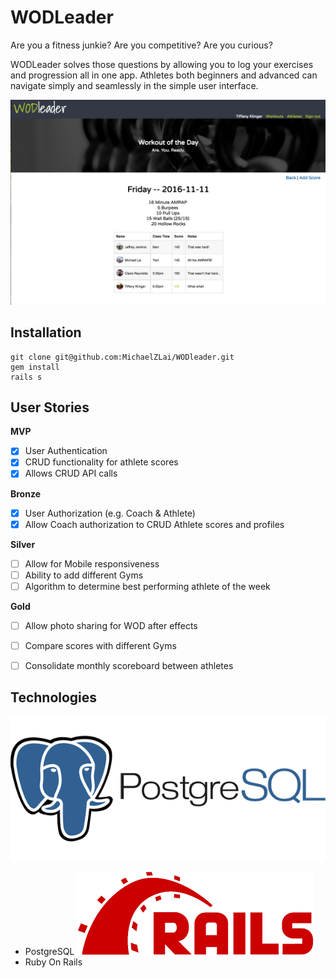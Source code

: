 # WODLeader
Are you a fitness junkie? Are you competitive? Are you curious?

WODLeader solves those questions by allowing you to log your exercises and progression all in one app. Athletes both beginners and advanced can navigate simply and seamlessly in the simple user interface.

![wodleader](./images/wodleader.png)

## Installation

```
git clone git@github.com:MichaelZLai/WODleader.git
gem install
rails s
```

## User Stories

**MVP**
- [x] User Authentication
- [x] CRUD functionality for athlete scores
- [x] Allows CRUD API calls

**Bronze**
- [x] User Authorization (e.g. Coach & Athlete)
- [x] Allow Coach authorization to CRUD Athlete scores and profiles

**Silver**
- [ ] Allow for Mobile responsiveness
- [ ] Ability to add different Gyms
- [ ] Algorithm to determine best performing athlete of the week

**Gold**
- [ ] Allow photo sharing for WOD after effects
- [ ] Compare scores with different Gyms
- [ ] Consolidate monthly scoreboard between athletes


## Technologies
![postgresql](./images/PostgreSQL.png)
* PostgreSQL
![rails](./images/rails.png)
* Ruby On Rails
